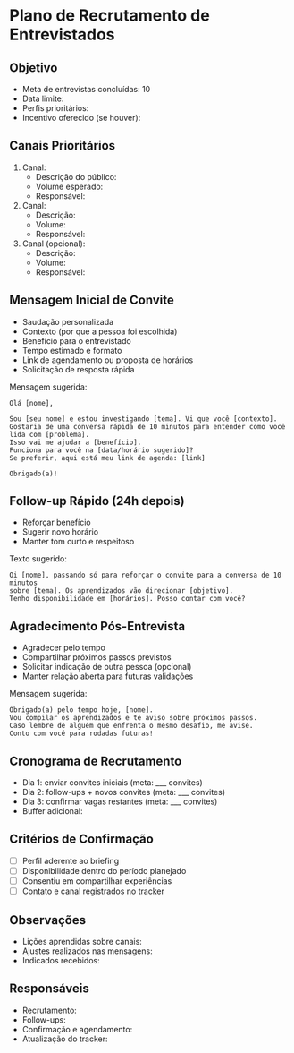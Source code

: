 # Plano de Recrutamento de Entrevistados

## Objetivo

- Meta de entrevistas concluídas: 10
- Data limite:
- Perfis prioritários:
- Incentivo oferecido (se houver):

## Canais Prioritários

1. Canal:
   - Descrição do público:
   - Volume esperado:
   - Responsável:
2. Canal:
   - Descrição:
   - Volume:
   - Responsável:
3. Canal (opcional):
   - Descrição:
   - Volume:
   - Responsável:

## Mensagem Inicial de Convite

- Saudação personalizada
- Contexto (por que a pessoa foi escolhida)
- Benefício para o entrevistado
- Tempo estimado e formato
- Link de agendamento ou proposta de horários
- Solicitação de resposta rápida

Mensagem sugerida:
```
Olá [nome],

Sou [seu nome] e estou investigando [tema]. Vi que você [contexto].
Gostaria de uma conversa rápida de 10 minutos para entender como você lida com [problema].
Isso vai me ajudar a [benefício].
Funciona para você na [data/horário sugerido]?
Se preferir, aqui está meu link de agenda: [link]

Obrigado(a)!
```

## Follow-up Rápido (24h depois)

- Reforçar benefício
- Sugerir novo horário
- Manter tom curto e respeitoso

Texto sugerido:
```
Oi [nome], passando só para reforçar o convite para a conversa de 10 minutos
sobre [tema]. Os aprendizados vão direcionar [objetivo].
Tenho disponibilidade em [horários]. Posso contar com você?
```

## Agradecimento Pós-Entrevista

- Agradecer pelo tempo
- Compartilhar próximos passos previstos
- Solicitar indicação de outra pessoa (opcional)
- Manter relação aberta para futuras validações

Mensagem sugerida:
```
Obrigado(a) pelo tempo hoje, [nome].
Vou compilar os aprendizados e te aviso sobre próximos passos.
Caso lembre de alguém que enfrenta o mesmo desafio, me avise.
Conto com você para rodadas futuras!
```

## Cronograma de Recrutamento

- Dia 1: enviar convites iniciais (meta: ___ convites)
- Dia 2: follow-ups + novos convites (meta: ___ convites)
- Dia 3: confirmar vagas restantes (meta: ___ convites)
- Buffer adicional:

## Critérios de Confirmação

- [ ] Perfil aderente ao briefing
- [ ] Disponibilidade dentro do período planejado
- [ ] Consentiu em compartilhar experiências
- [ ] Contato e canal registrados no tracker

## Observações

- Lições aprendidas sobre canais:
- Ajustes realizados nas mensagens:
- Indicados recebidos:

## Responsáveis

- Recrutamento:
- Follow-ups:
- Confirmação e agendamento:
- Atualização do tracker:
